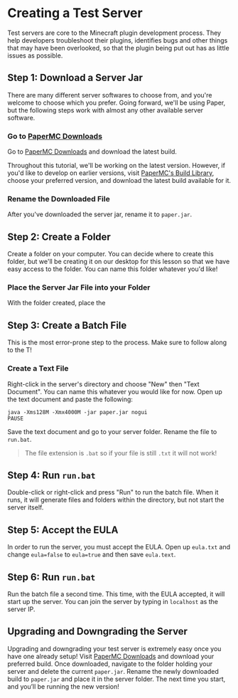 # Creating a Test Server

Test servers are core to the Minecraft plugin development process. They help developers troubleshoot their plugins, identifies bugs and other things that may have been overlooked, so that the plugin being put out has as little issues as possible. 

## Step 1: Download a Server Jar
There are many different server softwares to choose from, and you're welcome to choose which you prefer. Going forward, we'll be using Paper, but the following steps work with almost any other available server software.

### Go to <a href="https://papermc.io/downloads" target="_blank">PaperMC Downloads</a> 
Go to <a href="https://papermc.io/downloads" target="_blank">PaperMC Downloads</a> and download the latest build.

Throughout this tutorial, we'll be working on the latest version. However, if you'd like to develop on earlier versions, visit <a href="https://papermc.io/downloads/all" target="_blank">PaperMC's Build Library</a>, choose your preferred version, and download the latest build available for it.

### Rename the Downloaded File
After you've downloaded the server jar, rename it to `paper.jar`.

## Step 2: Create a Folder
Create a folder on your computer. You can decide where to create this folder, but we'll be creating it on our desktop for this lesson so that we have easy access to the folder. You can name this folder whatever you'd like!

### Place the Server Jar File into your Folder
With the folder created, place the 

## Step 3: Create a Batch File
This is the most error-prone step to the process. Make sure to follow along to the T!

### Create a Text File
Right-click in the server's directory and choose "New" then "Text Document". You can name this whatever you would like for now. Open up the text document and paste the following:
```
java -Xms128M -Xmx4000M -jar paper.jar nogui
PAUSE
```

Save the text document and go to your server folder. Rename the file to `run.bat`.

> The file extension is `.bat` so if your file is still `.txt` it will not work!

## Step 4: Run `run.bat`

Double-click or right-click and press "Run" to run the batch file. When it runs, it will generate files and folders within the directory, but not start the server itself.

## Step 5: Accept the EULA
In order to run the server, you must accept the EULA. Open up `eula.txt` and change `eula=false` to `eula=true` and then save `eula.text`.

## Step 6: Run `run.bat`
Run the batch file a second time. This time, with the EULA accepted, it will start up the server. You can join the server by typing in `localhost` as the server IP.

## Upgrading and Downgrading the Server
Upgrading and downgrading your test server is extremely easy once you have one already setup! Visit <a href="https://papermc.io/downloads" target="_blank">PaperMC Downloads</a> and download your preferred build. Once downloaded, navigate to the folder holding your server and delete the current `paper.jar`. Rename the newly downloaded build to `paper.jar` and place it in the server folder. The next time you start, and you’ll be running the new version!
